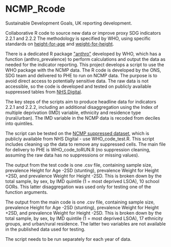 # NCMP_Rcode

Sustainable Development Goals, UK reporting development.

Collaborative R code to source new data or improve proxy SDG indicators 2.2.1 and 2.2.2
The methodology is specified by WHO, using specific standards on [height-for-age](https://www.who.int/tools/child-growth-standards/standards/length-height-for-age) and [weight-for-height](https://www.who.int/tools/child-growth-standards/standards/weight-for-length-height).

There is a dedicated R package ["anthro"](https://cran.r-project.org/web/packages/anthro/anthro.pdf) developed by WHO, which has a function (anthro_prevalence) to perform calculations and output the data as needed for the indicator reporting. This project develops a script to use the WHO package with the NCMP data. The R code is developed by the ONS, SDG team and delivered to PHE to run on NCMP data. The purpose is to avoid direct access to potentially sensitive data.
The raw data is not accessible, so the code is developed and tested on publicly available suppressed tables from [NHS Digital](https://digital.nhs.uk/data-and-information/publications/statistical/national-child-measurement-programme/2018-19-school-year).

The key steps of the scripts aim to produce headline data for indicators 2.2.1 and 2.2.2, including an additional disaggregation using the Index of multiple deprivation (IMD) variable, ethnicity and residence type (rural/urban). The IMD variable in the NCMP data is recoded from deciles into quintiles.

The script can be tested on the [NCMP suppressed dataset](https://files.digital.nhs.uk/A2/DBE4D6/National%20Child%20Measurement%20Programme%20-%20England%202018-19%20CSV%20File%20and%20Guidance.zip), which is publicly available from NHS Digital - use WHO_code_test.R. This script includes cleaning up the data to remove any suppressed cells. The main file for delivery to PHE is WHO_code_toRUN.R (no suppression cleaning, assuming the raw data has no suppressions or missing values).

The output from the test code is one .csv file, containing sample size, prevalence Height for Age -2SD (stunting), prevalence	Weight for Height +2SD, and prevalence	Weight for Height -2SD. This is broken down by the total sample, by sex, by IMD quintile (1 = most deprived LSOA), 10 school GORs. This latter disaggregation was used only for testing one of the function arguments.

The output from the main code is one .csv file, containing sample size, prevalence Height for Age -2SD (stunting), prevalence	Weight for Height +2SD, and prevalence	Weight for Height -2SD. This is broken down by the total sample, by sex, by IMD quintile (1 = most deprived LSOA), 17 ethnicity groups, and urban/rural residence. The latter two variables are not available in the published data used for testing.

The script needs to be run separately for each year of data.
